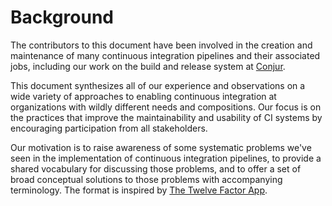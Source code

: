 # Background

The contributors to this document have been involved in the creation and maintenance of many continuous integration 
pipelines and their associated jobs, including our work on the build and release system at 
[Conjur](https://www.conjur.net/10factorci).

This document synthesizes all of our experience and observations on a wide variety of approaches to enabling
continuous integration at organizations with wildly different needs and compositions. Our focus is on the
practices that improve the maintainability and usability of CI systems by encouraging participation from all
stakeholders.

Our motivation is to raise awareness of some systematic problems we've seen in the implementation of
continuous integration pipelines, to provide a shared vocabulary for discussing those problems, and to offer a 
set of broad conceptual solutions to those problems with accompanying terminology. The format is inspired by
[The Twelve Factor App](http://12factor.net/).
